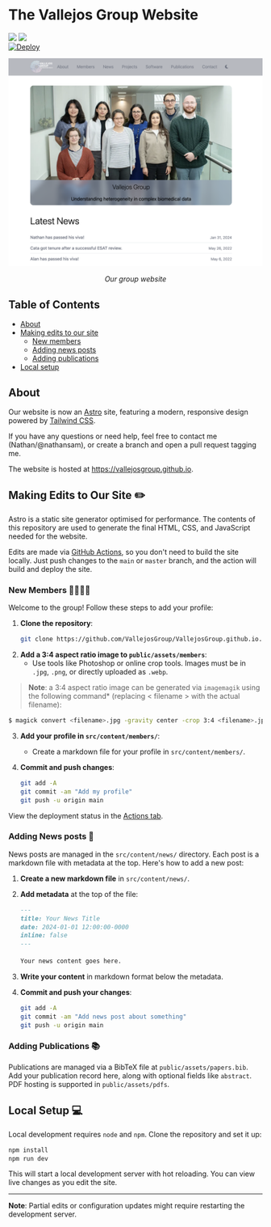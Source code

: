 # The Vallejos Group Website

![](https://img.shields.io/badge/Astro-3333FF?style=for-the-badge&logo=astro&logoColor=white)
![](https://img.shields.io/badge/Tailwind_CSS-38B2AC?style=for-the-badge&logo=tailwind-css&logoColor=white)
<br>
[![Deploy](https://github.com/VallejosGroup/VallejosGroup.github.io/actions/workflows/deploy.yml/badge.svg)](https://github.com/VallejosGroup/VallejosGroup.github.io/actions/workflows/deploy.yml)

![screenshot.png](screenshot.png)

<p align="center"><em>Our group website</em></p>

## Table of Contents

- [About](#about)
- [Making edits to our site](#making-edits-to-our-site-%EF%B8%8F)
  - [New members](#new-members-)
  - [Adding news posts](#adding-news-posts-newspaper)
  - [Adding publications](#adding-publications-)
- [Local setup](#local-setup-)

## About

Our website is now an [Astro](https://astro.build) site, featuring a modern, responsive design powered by [Tailwind CSS](https://tailwindcss.com).

If you have any questions or need help, feel free to contact me (Nathan/@nathansam), or create a branch and open a pull request tagging me.

The website is hosted at https://vallejosgroup.github.io.

## Making Edits to Our Site ✏️

Astro is a static site generator optimised for performance. The contents of this repository are used to generate the final HTML, CSS, and JavaScript needed for the website.

Edits are made via [GitHub Actions](https://github.com/features/actions), so you don't need to build the site locally. Just push changes to the `main` or `master` branch, and the action will build and deploy the site.

### New Members 👩‍🔬👨‍🔬

Welcome to the group! Follow these steps to add your profile:

1. **Clone the repository**:
   ```bash
   git clone https://github.com/VallejosGroup/VallejosGroup.github.io.git
   ```
2. **Add a 3:4 aspect ratio image to `public/assets/members`**:
   - Use tools like Photoshop or online crop tools. Images must be in `.jpg`, `.png`, or directly uploaded as `.webp`.
  
>  **Note**: a 3:4 aspect ratio image can be generated via `imagemagik` using
> the following command* (replacing < filename > with the  actual filename):

```bash
$ magick convert <filename>.jpg -gravity center -crop 3:4 <filename>.jpg
```

3. **Add your profile in `src/content/members/`**:
   - Create a markdown file for your profile in `src/content/members/`.

4. **Commit and push changes**:
   ```bash
   git add -A
   git commit -am "Add my profile"
   git push -u origin main
   ```

View the deployment status in the [Actions tab](https://github.com/VallejosGroup/VallejosGroup.github.io/actions).

### Adding News posts :newspaper:

News posts are managed in the `src/content/news/` directory. Each post is a markdown file with metadata at the top. Here's how to add a new post:

1. **Create a new markdown file** in `src/content/news/`.
2. **Add metadata** at the top of the file:

   ```markdown
   ---
   title: Your News Title
   date: 2024-01-01 12:00:00-0000
   inline: false
   ---

   Your news content goes here.
   ```

3. **Write your content** in markdown format below the metadata.
4. **Commit and push your changes**:
   ```bash
   git add -A
   git commit -am "Add news post about something"
   git push -u origin main
   ```

### Adding Publications 📚

Publications are managed via a BibTeX file at `public/assets/papers.bib`. Add your publication record here, along with optional fields like `abstract`. PDF hosting is supported in `public/assets/pdfs`.

## Local Setup 💻

Local development requires `node` and `npm`. Clone the repository and set it up:

```bash
npm install
npm run dev
```

This will start a local development server with hot reloading. You can view live changes as you edit the site.

---

**Note**: Partial edits or configuration updates might require restarting the development server.
